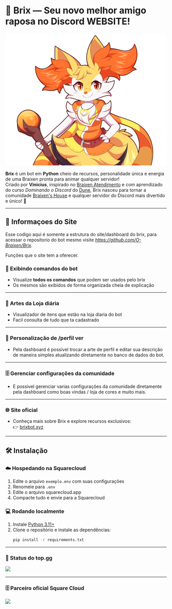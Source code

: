 # 🦊 Brix — Seu novo melhor amigo raposa no Discord WEBSITE!

![Brix Website](src/web/assets/img/image_comandos.png)

**Brix** é um bot em **Python** cheio de recursos, personalidade única e energia de uma Braixen pronta para animar qualquer servidor!  
Criado por **Vinicius**, inspirado no [Braixen Atendimento](https://github.com/O-Braixen/Braixen-Atendimento) e com aprendizado do curso *Dominando o Discord* do [Dune](https://www.youtube.com/@DuneDiscord), Brix nasceu para tornar a comunidade [Braixen's House](https://discord.gg/ZRHwWydQFu) e qualquer servidor do Discord mais divertido e único! 🌟

---

## 🚀 Informaçoes do Site

Esse codigo aqui é somente a estrutura do site/dashboard do brix, para acessar o repositorio do bot mesmo visite *https://github.com/O-Braixen/Brix*.

Funções que o site tem a oferecer.

### 🤖 Exibindo comandos do bot
- Visualize **todos os comandos** que podem ser usados pelo brix  
- Os mesmos são exibidos de forma organizada cheia de explicação

---

### 🎨 Artes da Loja diária
- Visualizador de itens que estão na loja diaria do bot
- Facil consulta de tudo que ta cadastrado

---

### 🦊 Personalização de /perfil ver
- Pela dashboard é possivel trocar a arte de perfil e editar sua descrição de maneira simples atualizando diretamente no banco de dados do bot.

---

### 🗄️ Gerenciar configurações da comunidade
- E possivel gerenciar varias configurações da comunidade diretamente pela dashboard como boas vindas / loja de cores e muito mais.

---

### 🌐 Site oficial
- Conheça mais sobre Brix e explore recursos exclusivos:  
👉 [brixbot.xyz](http://brixbot.xyz/)

---

## 🛠️ Instalação

### ☁️ Hospedando na Squarecloud
1. Edite o arquivo `exemplo.env` com suas configurações  
2. Renomeie para `.env`  
3. Edite o arquivo squarecloud.app
4. Compacte tudo e envie para a Squarecloud  

### 💻 Rodando localmente
1. Instale [Python 3.11+](https://www.python.org/downloads/)  
2. Clone o repositório e instale as dependências:
   ```bash
   pip install -r requirements.txt


---

### 🦊 Status do top.gg

<a href="https://top.gg/bot/983000989894336592">
  <img src="https://top.gg/api/widget/983000989894336592.svg">
</a>


---

### 🗄️ Parceiro oficial Square Cloud

<a href="https://squarecloud.app/">
  <img src="https://cdn.squarecloud.app/assets/github-readme.png">
</a>



